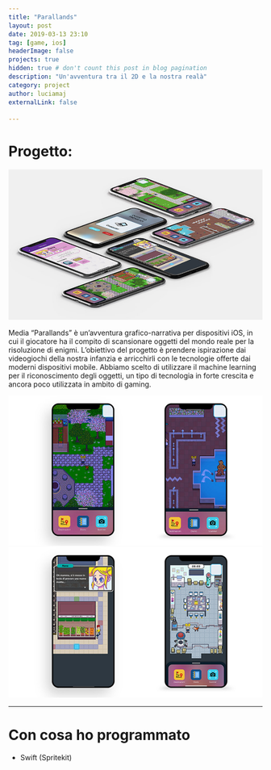 ```yaml
---
title: "Parallands"
layout: post
date: 2019-03-13 23:10
tag: [game, ios]
headerImage: false
projects: true
hidden: true # don't count this post in blog pagination
description: "Un'avventura tra il 2D e la nostra realà"
category: project
author: luciamaj
externalLink: false

---
```


# Progetto:


![image](/assets/images/parallands/parallands-1.jpg)


Media “Parallands” è un’avventura grafico-narrativa per dispositivi iOS, in cui il giocatore ha il compito di scansionare oggetti del mondo reale per la risoluzione di enigmi. L’obiettivo del progetto è prendere ispirazione dai videogiochi della nostra infanzia e arricchirli con le tecnologie offerte dai moderni dispositivi mobile. Abbiamo scelto di utilizzare il machine learning per il riconoscimento degli oggetti, un tipo di tecnologia in forte crescita e ancora poco utilizzata in ambito di gaming.

![image](/assets/images/parallands/parallands-2.jpg)
![image](/assets/images/parallands/parallands-3.jpg)

---

# Con cosa ho programmato

- Swift (Spritekit)
